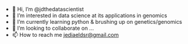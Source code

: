 - 👋 Hi, I’m @jdthedatascientist
- 👀 I’m interested in data science at its applications in genomics
- 🌱 I’m currently learning python & brushing up on genetics/genomics
- 💞️ I’m looking to collaborate on ...
- 📫 How to reach me jediaeldsr@gmail.com

<!---
jdthedatascientist/jdthedatascientist is a ✨ special ✨ repository because its `README.md` (this file) appears on your GitHub profile.
You can click the Preview link to take a look at your changes.
--->
